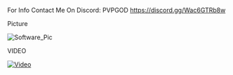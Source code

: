 For Info Contact Me On Discord: PVPGOD
https://discord.gg/Wac6GTRb8w

Picture

![Software_Pic](https://github.com/user-attachments/assets/d309969e-84f4-4989-a79b-3ea3817808ce)

VIDEO

[![Video](https://img.youtube.com/vi/BOEtoOvvr-U/0.jpg)](https://www.youtube.com/watch?v=BOEtoOvvr-U)

